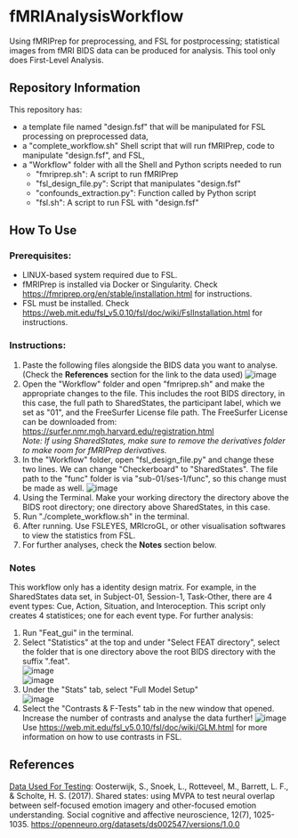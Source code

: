 # fMRIAnalysisWorkflow
 Using fMRIPrep for preprocessing, and FSL for postprocessing; statistical images from fMRI BIDS data can be produced for analysis. This tool only does First-Level Analysis.

 ## Repository Information
 This repository has:
  - a template file named "design.fsf" that will be manipulated for FSL processing on preprocessed data,
  - a "complete_workflow.sh" Shell script that will run fMRIPrep, code to manipulate "design.fsf", and FSL,
  - a "Workflow" folder with all the Shell and Python scripts needed to run
    - "fmriprep.sh": A script to run fMRIPrep
    - "fsl_design_file.py": Script that manipulates "design.fsf"
    - "confounds_extraction.py": Function called by Python script
    - "fsl.sh": A script to run FSL with "design.fsf"

 ## How To Use
 ### Prerequisites:
  - LINUX-based system required due to FSL.
  - fMRIPrep is installed via Docker or Singularity. Check https://fmriprep.org/en/stable/installation.html for instructions.
  - FSL must be installed. Check https://web.mit.edu/fsl_v5.0.10/fsl/doc/wiki/FslInstallation.html for instructions.

 ### Instructions:
 1. Paste the following files alongside the BIDS data you want to analyse. (Check the __References__ section for the link to the data used)
 ![image](https://github.com/user-attachments/assets/e6b7e0ed-9f1c-407f-a7e4-9f5e80a177db) <br/>
 2. Open the "Workflow" folder and open "fmriprep.sh" and make the appropriate changes to the file. This includes the root BIDS directory, in this case, the full path to SharedStates, the participant label, which we set as "01", and the FreeSurfer License file path. The FreeSurfer License can be downloaded from: https://surfer.nmr.mgh.harvard.edu/registration.html <br/>
    <i>Note: If using SharedStates, make sure to remove the derivatives folder to make room for fMRIPrep derivatives.</i>
 4. In the "Workflow" folder, open "fsl_design_file.py" and change these two lines. We can change "Checkerboard" to "SharedStates". The file path to the "func" folder is via "sub-01/ses-1/func", so this change must be made as well.
 ![image](https://github.com/user-attachments/assets/ced187a8-49ac-466b-8f75-15b35b91e0e6)
 5. Using the Terminal. Make your working directory the directory above the BIDS root directory; one directory above SharedStates, in this case.
 6. Run "./complete_workflow.sh" in the terminal.
 7. After running. Use FSLEYES, MRIcroGL, or other visualisation softwares to view the statistics from FSL.
 8. For further analyses, check the __Notes__ section below.

### Notes
This workflow only has a identity design matrix. For example, in the SharedStates data set, in Subject-01, Session-1, Task-Other, there are 4 event types: Cue, Action, Situation, and Interoception. This script only creates 4 statistices; one for each event type. For further analysis:
1. Run "Feat_gui" in the terminal.
2. Select "Statistics" at the top and under "Select FEAT directory", select the folder that is one directory above the root BIDS directory with the suffix ".feat". <br/>
   ![image](https://github.com/user-attachments/assets/f4a5b919-de32-4f7e-8ef5-782cd00e316a) <br/>
   ![image](https://github.com/user-attachments/assets/cb7294cd-09a3-48b5-b869-9091e61491ae)
3. Under the "Stats" tab, select "Full Model Setup" <br/>
   ![image](https://github.com/user-attachments/assets/7288299d-845b-4077-b5b3-c9830adfb855) <br/>
4. Select the "Contrasts & F-Tests" tab in the new window that opened. Increase the number of contrasts and analyse the data further!
   ![image](https://github.com/user-attachments/assets/cf075bfd-e5d3-4462-a269-22ebae15ba18) <br/>
   Use https://web.mit.edu/fsl_v5.0.10/fsl/doc/wiki/GLM.html for more information on how to use contrasts in FSL.

 ## References
 <ins>Data Used For Testing</ins>: Oosterwijk, S., Snoek, L., Rotteveel, M., Barrett, L. F., & Scholte, H. S. (2017). Shared states: using MVPA to test neural overlap between self-focused emotion imagery and other-focused emotion understanding. Social cognitive and affective neuroscience, 12(7), 1025-1035.
 https://openneuro.org/datasets/ds002547/versions/1.0.0
